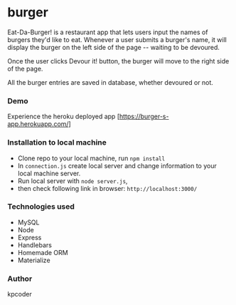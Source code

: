 # burger
Eat-Da-Burger! is a restaurant app that lets users input the names of burgers they'd like to eat. Whenever a user submits a burger's name, it will display the burger on the left side of the page -- waiting to be devoured. 

Once the user clicks  Devour it! button, the burger will move to the right side of the page.

All the burger entries are saved in database, whether devoured or not. 

### Demo
Experience the heroku deployed app [https://burger-s-app.herokuapp.com/]

### Installation to local machine
* Clone repo to your local machine, run `npm install` 
* In `connection.js` create local server and change information to your local machine server.
* Run local server with `node server.js`, 
* then check following link in browser: `http://localhost:3000/`

### Technologies used
* MySQL
* Node
* Express
* Handlebars
* Homemade ORM
* Materialize

### Author
kpcoder